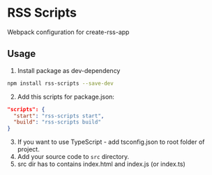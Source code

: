 # RSS Scripts
Webpack configuration for create-rss-app

## Usage
1. Install package as dev-dependency
```sh
npm install rss-scripts --save-dev
```
2. Add this scripts for package.json:
```json
"scripts": {
  "start": "rss-scripts start",
  "build": "rss-scripts build"
}
```
3. If you want to use TypeScript - add tsconfig.json to root folder of project.
4. Add your source code to `src` directory.
5. src dir has to contains index.html and index.js (or index.ts)
